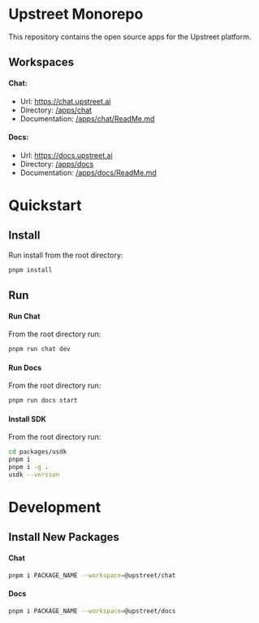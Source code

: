 # Upstreet Monorepo

This repository contains the open source apps for the Upstreet platform.

## Workspaces

#### Chat:
- Url: https://chat.upstreet.ai
- Directory: [/apps/chat](https://github.com/UpstreetAI/monorepo/tree/main/apps/chat)
- Documentation: [/apps/chat/ReadMe.md](https://github.com/UpstreetAI/monorepo/blob/main/apps/chat/README.md)

#### Docs:
- Url: https://docs.upstreet.ai
- Directory: [/apps/docs](https://github.com/UpstreetAI/monorepo/tree/main/apps/docs)
- Documentation: [/apps/docs/ReadMe.md](https://github.com/UpstreetAI/monorepo/blob/main/apps/chat/README.md)

# Quickstart

## Install
Run install from the root directory:
```bash
pnpm install
```

## Run
#### Run Chat
From the root directory run:
```bash
pnpm run chat dev
```
#### Run Docs
From the root directory run:
```bash
pnpm run docs start
```
#### Install SDK
From the root directory run:
```bash
cd packages/usdk
pnpm i
pnpm i -g .
usdk --version
```

# Development

## Install New Packages

#### Chat
```bash
pnpm i PACKAGE_NAME --workspace=@upstreet/chat
```

#### Docs
```bash
pnpm i PACKAGE_NAME --workspace=@upstreet/docs
```

